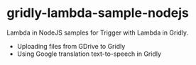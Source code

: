# gridly-lambda-sample-nodejs

Lambda in NodeJS samples for Trigger with Lambda in Gridly.

* Uploading files from GDrive to Gridly
* Using Google translation text-to-speech in Gridly
